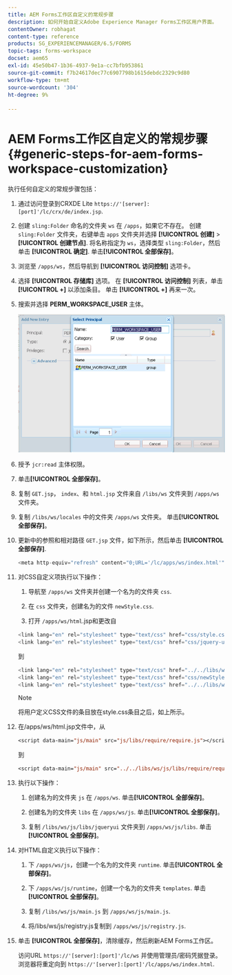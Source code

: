 ```yaml
---
title: AEM Forms工作区自定义的常规步骤
description: 如何开始自定义Adobe Experience Manager Forms工作区用户界面。
contentOwner: robhagat
content-type: reference
products: SG_EXPERIENCEMANAGER/6.5/FORMS
topic-tags: forms-workspace
docset: aem65
exl-id: 45e50b47-1b36-4937-9e1a-cc7bfb953861
source-git-commit: f7b24617dec77c6907798b1615debdc2329c9d80
workflow-type: tm+mt
source-wordcount: '304'
ht-degree: 9%

---
```


# AEM Forms工作区自定义的常规步骤 {#generic-steps-for-aem-forms-workspace-customization}

执行任何自定义的常规步骤包括：

1. 通过访问登录到CRXDE Lite `https://'[server]:[port]'/lc/crx/de/index.jsp`.
1. 创建 `sling:Folder` 命名的文件夹 `ws` 在 `/apps`，如果它不存在。 创建 `sling:Folder` 文件夹，右键单击 `apps` 文件夹并选择 **[!UICONTROL 创建]** > **[!UICONTROL 创建节点]**. 将名称指定为 `ws`，选择类型 `sling:Folder`，然后单击 **[!UICONTROL 确定]**. 单击&#x200B;**[!UICONTROL 全部保存]**。
1. 浏览至 `/apps/ws`，然后导航到 **[!UICONTROL 访问控制]** 选项卡。
1. 选择 **[!UICONTROL 存储库]** 选项。 在 **[!UICONTROL 访问控制]** 列表，单击 **[!UICONTROL +]** 以添加条目。 单击 **[!UICONTROL +]** 再来一次。
1. 搜索并选择 **PERM_WORKSPACE_USER** 主体。

   ![选择PERM_WORKSPACE_USER主体作为自定义HTML工作区的常规步骤的一部分](assets/perm_workspace_user.png)

1. 授予 `jcr:read` 主体权限。
1. 单击&#x200B;**[!UICONTROL 全部保存]**。
1. 复制 `GET.jsp`， `index`、和 `html.jsp` 文件来自 `/libs/ws` 文件夹到 `/apps/ws` 文件夹。
1. 复制 `/libs/ws/locales` 中的文件夹 `/apps/ws` 文件夹。 单击&#x200B;**[!UICONTROL 全部保存]**。
1. 更新中的参照和相对路径 `GET.jsp` 文件，如下所示，然后单击 **[!UICONTROL 全部保存]**.

   ```javascript
   <meta http-equiv="refresh" content="0;URL='/lc/apps/ws/index.html'" />
   ```

1. 对CSS自定义项执行以下操作：

   1. 导航至 `/apps/ws` 文件夹并创建一个名为的文件夹 `css`.

   1. 在 `css` 文件夹，创建名为的文件 `newStyle.css`.

   1. 打开 `/apps/ws/html`.jsp和更改自

   ```javascript
   <link lang="en" rel="stylesheet" type="text/css" href="css/style.css" />
   <link lang="en" rel="stylesheet" type="text/css" href="css/jquery-ui.css"/>
   ```

   到

   ```javascript
   <link lang="en" rel="stylesheet" type="text/css" href="../../libs/ws/css/style.css" />
   <link lang="en" rel="stylesheet" type="text/css" href="css/newStyle.css" />
   <link lang="en" rel="stylesheet" type="text/css" href="../../libs/ws/css/jquery-ui.css"/>
   ```

   >[!NOTE]
   >
   >将用户定义CSS文件的条目放在style.css条目之后，如上所示。

1. 在/apps/ws/html.jsp文件中，从

   ```jsp
   <script data-main="js/main" src="js/libs/require/require.js"></script>
   ```

   到

   ```jsp
   <script data-main="js/main" src="../../libs/ws/js/libs/require/require.js"></script>
   ```

1. 执行以下操作：

   1. 创建名为的文件夹 `js` 在 `/apps/ws`. 单击&#x200B;**[!UICONTROL 全部保存]**。

   1. 创建名为的文件夹 `libs` 在 `/apps/ws/js`. 单击&#x200B;**[!UICONTROL 全部保存]**。

   1. 复制 `/libs/ws/js/libs/jqueryui` 文件夹到 `/apps/ws/js/libs`. 单击&#x200B;**[!UICONTROL 全部保存]**。

1. 对HTML自定义执行以下操作：

   1. 下 `/apps/ws/js`，创建一个名为的文件夹 `runtime`. 单击&#x200B;**[!UICONTROL 全部保存]**。

   1. 下 `/apps/ws/js/runtime`，创建一个名为的文件夹 `templates`. 单击&#x200B;**[!UICONTROL 全部保存]**。

   1. 复制 `/libs/ws/js/main.js` 到 `/apps/ws/js/main.js`.

   1. 将/libs/ws/js/registry.js复制到 `/apps/ws/js/registry.js`.

1. 单击 **[!UICONTROL 全部保存]**，清除缓存，然后刷新AEM Forms工作区。

   访问URL `https://'[server]:[port]'/lc/ws` 并使用管理员/密码凭据登录。 浏览器将重定向到 `https://'[server]:[port]'/lc/apps/ws/index.html`.

